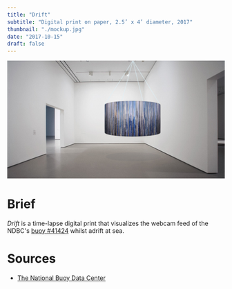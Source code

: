```yaml
---
title: "Drift"
subtitle: "Digital print on paper, 2.5’ x 4’ diameter, 2017"
thumbnail: "./mockup.jpg"
date: "2017-10-15"
draft: false
---
```


![](mockup.jpg)

# Brief

_Drift_ is a time-lapse digital print that visualizes the webcam feed of the NDBC's [buoy #41424](http://www.ndbc.noaa.gov/station_page.php?station=41424) whilst adrift at sea.

# Sources

- [The National Buoy Data Center](http://www.ndbc.noaa.gov/buoycams)
